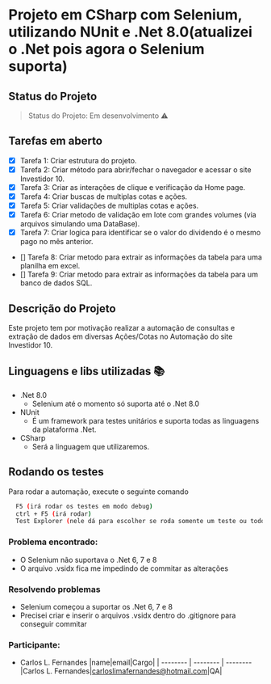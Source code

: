 
# Projeto em CSharp com Selenium, utilizando NUnit e .Net 8.0(atualizei o .Net pois agora o Selenium suporta) 


## Status do Projeto
> Status do Projeto: Em desenvolvimento :warning:

## Tarefas em aberto
- [x] Tarefa 1: Criar estrutura do projeto.
- [x] Tarefa 2: Criar método para abrir/fechar o navegador e acessar o site Investidor 10.
- [x] Tarefa 3: Criar as interações de clique e verificação da Home page.
- [x] Tarefa 4: Criar buscas de multiplas cotas e ações.
- [x] Tarefa 5: Criar validações de multiplas cotas e ações.
- [x] Tarefa 6: Criar metodo de validação em lote com grandes volumes (via arquivos simulando uma DataBase).
- [x] Tarefa 7: Criar logica para identificar se o valor do dividendo é o mesmo pago no mês anterior.
- [] Tarefa 8: Criar metodo para extrair as informações da tabela para uma planilha em excel.
- [] Tarefa 9: Criar metodo para extrair as informações da tabela para um banco de dados SQL.

## Descrição do Projeto
Este projeto tem por motivação realizar a automação de consultas e extração de dados em diversas Ações/Cotas no Automação do site Investidor 10.



## Linguagens e libs utilizadas :books:
- .Net 8.0
    - Selenium até o momento só suporta até o .Net 8.0
- NUnit
    - É um framework para testes unitários e suporta todas as linguagens da plataforma .Net.
- CSharp
    - Será a linguagem que utilizaremos.
## Rodando os testes

Para rodar a automação, execute o seguinte comando

```bash
  F5 (irá rodar os testes em modo debug)
  ctrl + F5 (irá rodar)
  Test Explorer (nele dá para escolher se roda somente um teste ou todos que tiver)
```
### Problema encontrado:
- O Selenium não suportava o .Net 6, 7 e 8
- O arquivo .vsidx fica me impedindo de commitar as alterações

  
### Resolvendo problemas
- Selenium começou a suportar os .Net 6, 7 e 8
- Precisei criar e inserir o arquivos .vsidx dentro do .gitignore para conseguir commitar

### Participante:
- Carlos L. Fernandes
|name|email|Cargo|
| -------- | -------- | -------- 
|Carlos L. Fernandes|carloslimafernandes@hotmail.com|QA|
